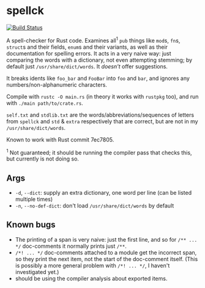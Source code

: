 # spellck

[![Build Status](https://travis-ci.org/huonw/spellck.png)](https://travis-ci.org/huonw/spellck)

A spell-checker for Rust code. Examines all<sup>1</sup> `pub` things
like `mod`s, `fn`s, `struct`s and their fields, `enum`s and their
variants, as well as their documentation for spelling errors.  It acts
in a very naive way: just comparing the words with a dictionary, not
even attempting stemming; by default just `/usr/share/dict/words`. It
*doesn't* offer suggestions.

It breaks idents like `foo_bar` and `FooBar` into `foo` and `bar`, and
ignores any numbers/non-alphanumeric characters.

Compile with `rustc -O main.rs` (in theory it works with `rustpkg`
too), and run with `./main path/to/crate.rs`.

`self.txt` and `stdlib.txt` are the words/abbreviations/sequences of
letters from `spellck` and `std` & `extra` respectively that are
correct, but are not in my `/usr/share/dict/words`.

Known to work with Rust commit 7ec7805.

<sup>1</sup> Not guaranteed; it should be running the compiler pass
that checks this, but currently is not doing so.

## Args

- `-d`, `--dict`: supply an extra dictionary, one word per line (can
  be listed multiple times)
- `-n`, `--no-def-dict`: don't load `/usr/share/dict/words` by default

## Known bugs

- The printing of a span is very naive: just the first line, and so
  for `/** ... */` doc-comments it normally prints just `/**`.
- `/*! ... */` doc-comments attached to a module get the incorrect
  span, so they print the next item, not the start of the doc-comment
  itself.  (This is possibly a more general problem with `/*! ... */`,
  I haven't investigated yet.)
- should be using the compiler analysis about exported items.
